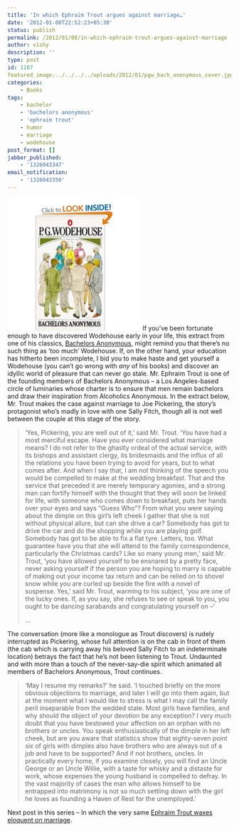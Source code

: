 ```yaml
---
title: 'In which Ephraim Trout argues against marriage…'
date: '2012-01-08T22:52:23+05:30'
status: publish
permalink: /2012/01/08/in-which-ephraim-trout-argues-against-marriage
author: vishy
description: ''
type: post
id: 1167
featured_image:../../../../uploads/2012/01/pgw_bach_anonymous_cover.jpg 
categories: 
    - Books
tags:
    - bachelor
    - 'bachelors anonymous'
    - 'ephraim trout'
    - humor
    - marriage
    - wodehouse
post_format: []
jabber_published:
    - '1326043347'
email_notification:
    - '1326043350'
---
```

![](../../../../uploads/2012/01/pgw_bach_anonymous_cover.jpg)
If you’ve been fortunate enough to have discovered Wodehouse early in your life, this extract from one of his classics, [Bachelors Anonymous](http://www.amazon.co.uk/Bachelors-P-G-Wodehouse/dp/0140040536/ref=sr_1_2?s=books&ie=UTF8&qid=1326020053&sr=1-2), might remind you that there’s no such thing as ‘too much’ Wodehouse. If, on the other hand, your education has hitherto been incomplete, I bid you to make haste and get yourself a Wodehouse (you can’t go wrong with *any* of his books) and discover an idyllic world of pleasure that can never go stale. Mr. Ephraim Trout is one of the founding members of Bachelors Anonymous – a Los Angeles-based circle of luminaries whose charter is to ensure that men remain bachelors and draw their inspiration from Alcoholics Anonymous. In the extract below, Mr. Trout makes the case against marriage to Joe Pickering, the story’s protagonist who’s madly in love with one Sally Fitch, though all is not well between the couple at this stage of the story.

> ‘Yes, Pickering, you are well out of it,’ said Mr. Trout. ‘You have had a most merciful escape. Have you ever considered what marriage means? I do not refer to the ghastly ordeal of the actual service, with its bishops and assistant clergy, its bridesmaids and the influx of all the relations you have been trying to avoid for years, but to what comes after. And when I say that, I am not thinking of the speech you would be compelled to make at the wedding breakfast. That and the service that preceded it are merely temporary agonies, and a strong man can fortify himself with the thought that they will soon be linked for life, with someone who comes down to breakfast, puts her hands over your eyes and says “Guess Who”? From what you were saying about the dimple on this girl’s left cheek I gather that she is not without physical allure, but can she drive a car? Somebody has got to drive the car and do the shopping while you are playing golf. Somebody has got to be able to fix a flat tyre. Letters, too. What guarantee have you that she will attend to the family correspondence, particularly the Christmas cards? Like so many young men,’ said Mr. Trout, ‘you have allowed yourself to be ensnared by a pretty face, never asking yourself if the person you are hoping to marry is capable of making out your income tax return and can be relied on to shovel snow while you are curled up beside the fire with a novel of suspense. Yes,’ said Mr. Trout, warming to his subject, ‘you are one of the lucky ones. If, as you say, she refuses to see or speak to you, you ought to be dancing sarabands and congratulating yourself on –‘
> 
> …

The conversation (more like a monologue as Trout discovers) is rudely interrupted as Pickering, whose full attention is on the cab in front of them (the cab which is carrying away his beloved Sally Fitch to an indeterminate location) betrays the fact that he’s not been listening to Trout. Undaunted and with more than a touch of the never-say-die spirit which animated all members of Bachelors Anonymous, Trout continues.

> ‘May I resume my remarks?’ he said. ‘I touched briefly on the more obvious objections to marriage, and later I will go into them again, but at the moment what I would like to stress is what I may call the family peril inseparable from the wedded state. Most girls have families, and why should the object of your devotion be any exception? I very much doubt that you have bestowed your affection on an orphan with no brothers or uncles. You speak enthusiastically of the dimple in her left cheek, but are you aware that statistics show that eighty-seven point six of girls with dimples also have brothers who are always out of a job and have to be supported? And if not brothers, uncles. In practically every home, if you examine closely, you will find an Uncle George or an Uncle Willie, with a taste for whisky and a distaste for work, whose expenses the young husband is compelled to defray. In the vast majority of cases the man who allows himself to be entrapped into matrimony is not so much settling down with the girl he loves as founding a Haven of Rest for the unemployed.’

Next post in this series – In which the very same [Ephraim Trout waxes eloquent on marriage](https://www.ulaar.com/2012/01/10/in-which-the-very-same-ephraim-trout-waxes-eloquent-on-marriage/).

> 
